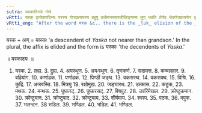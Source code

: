 ```yaml
---
sutra: यस्कादिभ्यो गोत्रे
vRtti: यस्क इत्येवमादिभ्यः परस्य गोत्रप्रत्ययस्य बहुषु वर्त्तमानस्यास्त्रीलिङ्गस्य लुग् भवति तेनैव चेदगोत्रप्रत्ययेन कृतं बहुत्वं भवति ॥
vRtti_eng: "After the word यस्क &c., there is the _luk_ elision of the _Gotra_ affix, when the word of itself and not as part of a compound epithet dependent on another word, takes the plural; but not in the feminine."
---
```

यस्क + अण् = यास्कः 'a descendent of _Yaska_ not nearer than grandson.' In the plural, the affix is elided and the form is यस्काः 'the decendents of _Yaska_.'

॥ यस्कादयः ॥

1. यस्क. 2. लह्य. 3. द्रुह्य. 4. अयस्थूण. 5. अयःस्थूण. 6. तृणकर्ण. 7. सदामत्त. 8. कम्बलहार. 9. बहिर्याग. 10. कर्णाढक. 11. पर्णाढक. 12. पिण्डी जङ्घ. 13. वकसस्थ. 14. वकसक्थ. 15. विश्रि. 16. कुद्रि. 17. अजबस्ति. 18. मित्रयु 19. रक्षोमुख. 20. जङ्घारथ. 21. उत्कास. 22. कटुक, 23. मथक. 24. मन्थक. 25. पुष्करट्. 26. पुष्करसट्. 27. विषपुट. 28. उपरिमेखल. 29. क्रोष्टुकमान. 30. क्रोष्टुमान. 31. क्रोष्टुपाद. 32. क्रोष्टुमाय. 33. शीर्षमाय. 34. श्वरप. 35. पदक. 36. वपुक. 37. भलन्दन. 38 भडिल. 39. भण्डिल. 40. भडित. 41. भण्डिल.
